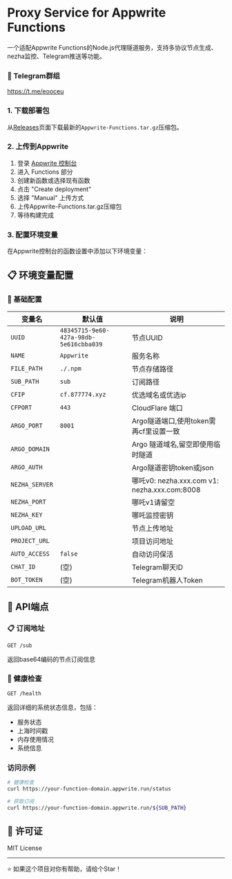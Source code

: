 # Proxy Service for Appwrite Functions

一个适配Appwrite Functions的Node.js代理隧道服务，支持多协议节点生成、nezha监控、Telegram推送等功能。


### 📱 Telegram群组
  https://t.me/eooceu

### 1. 下载部署包

从[Releases](../../releases)页面下载最新的`Appwrite-Functions.tar.gz`压缩包。

### 2. 上传到Appwrite

1. 登录 [Appwrite 控制台](https://cloud.appwrite.io)
2. 进入 Functions 部分
3. 创建新函数或选择现有函数
4. 点击 "Create deployment"
5. 选择 "Manual" 上传方式
6. 上传Appwrite-Functions.tar.gz压缩包
7. 等待构建完成

### 3. 配置环境变量

在Appwrite控制台的函数设置中添加以下环境变量：

## 📋 环境变量配置

### 🔧 基础配置

| 变量名 | 默认值 | 说明 |
|--------|--------|------|
| `UUID` | `48345715-9e60-427a-98db-5e616cbba039` | 节点UUID |
| `NAME` | `Appwrite` | 服务名称 |
| `FILE_PATH` | `./.npm` | 节点存储路径 |
| `SUB_PATH` | `sub` | 订阅路径 |
| `CFIP` | `cf.877774.xyz` | 优选域名或优选ip |
| `CFPORT` | `443` | CloudFlare 端口 |
| `ARGO_PORT` | `8001` | Argo隧道端口,使用token需再cf里设置一致 |
| `ARGO_DOMAIN` |  | Argo 隧道域名,留空即使用临时隧道 |
| `ARGO_AUTH` |  | Argo隧道密钥token或json |
| `NEZHA_SERVER` |  | 哪吒v0: nezha.xxx.com  v1: nezha.xxx.com:8008|
| `NEZHA_PORT` |  | 哪吒v1请留空|
| `NEZHA_KEY` |  | 哪吒监控密钥 |
| `UPLOAD_URL` |  | 节点上传地址 |
| `PROJECT_URL` |  | 项目访问地址 |
| `AUTO_ACCESS` | `false` | 自动访问保活 |
| `CHAT_ID` | (空) | Telegram聊天ID |
| `BOT_TOKEN` | (空) | Telegram机器人Token |

## 📍 API端点

### 📋 订阅地址
```
GET /sub
```
返回base64编码的节点订阅信息

### 💚 健康检查
```
GET /health
```
返回详细的系统状态信息，包括：
- 服务状态
- 上海时间戳
- 内存使用情况
- 系统信息

### 访问示例

```bash
# 健康检查
curl https://your-function-domain.appwrite.run/status

# 获取订阅
curl https://your-function-domain.appwrite.run/${SUB_PATH}
```

## 📄 许可证

MIT License

---


⭐ 如果这个项目对你有帮助，请给个Star！
